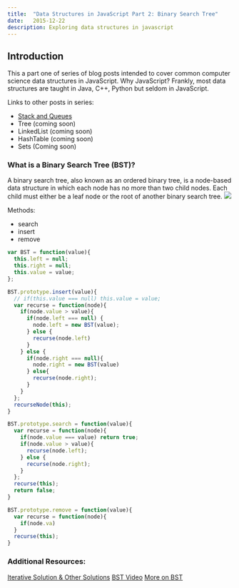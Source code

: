 ```yaml
---
title:  "Data Structures in JavaScript Part 2: Binary Search Tree"
date:   2015-12-22
description: Exploring data structures in javascript
---
```


## Introduction
This a part one of series of blog posts intended to cover common computer science data structures in JavaScript. Why JavaScript? Frankly, most data structures are taught in Java, C++, Python but seldom in JavaScript.

Links to other posts in series:

- [Stack and Queues](http://cliffordfajardo.github.io/2015/javascript-data-structures-stack-and-queues)
- Tree (coming soon)
- LinkedList (coming soon)
- HashTable (coming soon)
- Sets (Coming soon)

### What is a Binary Search Tree (BST)?
A binary search tree, also known as an ordered binary tree, is a node-based data structure in which each node has no more than two child nodes. Each child must either be a leaf node or the root of another binary search tree.
<img src="http://programminggeeks.com/wp-content/uploads/2014/01/nodes-in-binary-search-tree.png">


Methods:
- search
- insert
- remove



```js
var BST = function(value){
  this.left = null;
  this.right = null;
  this.value = value;
};
```

```js
BST.prototype.insert(value){
  // if(this.value === null) this.value = value;
  var recurse = function(node){
    if(node.value > value){
      if(node.left === null) {
        node.left = new BST(value);
      } else {
        recurse(node.left)
      }
    } else {
      if(node.right === null){
        node.right = new BST(value)
      } else{
        recurse(node.right);
      }
    }
  };
  recurseNode(this);
}
```

```js
BST.prototype.search = function(value){
  var recurse = function(node){
    if(node.value === value) return true;
    if(node.value > value){
      recurse(node.left);
    } else {
      recurse(node.right);
    }
  };
  recurse(this);
  return false;
}
```

```js
BST.prototype.remove = function(value){
  var recurse = function(node){
    if(node.va)
  }
  recurse(this);
}
```


### Additional Resources:
[Iterative Solution & Other Solutions]()
[BST Video](https://www.youtube.com/watch?v=pYT9F8_LFTM)
[More on BST](http://khan4019.github.io/front-end-Interview-Questions/bst.html)
